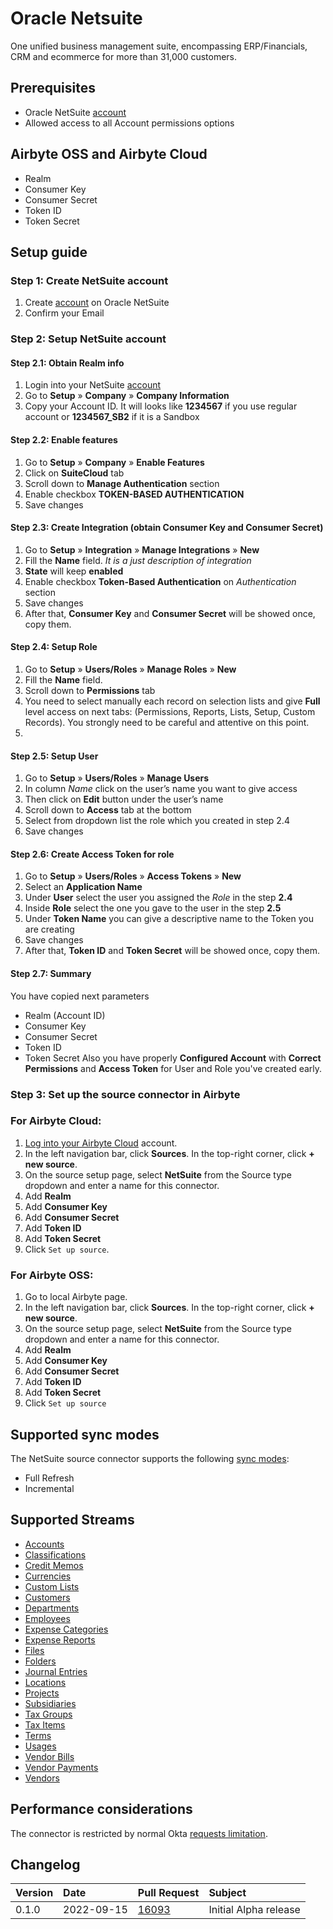 # Oracle Netsuite

One unified business management suite, encompassing ERP/Financials, CRM and ecommerce for more than 31,000 customers.

## Prerequisites
* Oracle NetSuite [account](https://system.netsuite.com/pages/customerlogin.jsp?country=US)
* Allowed access to all Account permissions options

## Airbyte OSS and Airbyte Cloud
* Realm
* Consumer Key
* Consumer Secret
* Token ID
* Token Secret

## Setup guide
### Step 1: Create NetSuite account

1. Create [account](https://system.netsuite.com/pages/customerlogin.jsp?country=US) on Oracle NetSuite
2. Confirm your Email

### Step 2: Setup NetSuite account
#### Step 2.1: Obtain Realm info
1. Login into your NetSuite [account](https://system.netsuite.com/pages/customerlogin.jsp?country=US)
2. Go to **Setup** » **Company** » **Company Information**
3. Copy your Account ID. It will looks like **1234567** if you use regular account or **1234567_SB2** if it is a Sandbox
#### Step 2.2: Enable features
1. Go to **Setup** » **Company** » **Enable Features**
2. Click on **SuiteCloud** tab
3. Scroll down to **Manage Authentication** section
4. Enable checkbox **TOKEN-BASED AUTHENTICATION**
5. Save changes
#### Step 2.3: Create Integration (obtain Consumer Key and Consumer Secret)
1. Go to **Setup** » **Integration** » **Manage Integrations** » **New**
2. Fill the **Name** field. *It is a just description of integration*
3. **State** will keep **enabled**
4. Enable checkbox **Token-Based Authentication**  on *Authentication* section
5. Save changes
6. After that, **Consumer Key** and **Consumer Secret** will be showed once, copy them.
#### Step 2.4:  Setup Role
1. Go to **Setup** » **Users/Roles** » **Manage Roles** » **New**
2. Fill the **Name** field.
3. Scroll down to **Permissions** tab
4. You need to select manually each record on selection lists and give **Full** level access on next tabs: (Permissions, Reports, Lists, Setup, Custom Records). You strongly need to be careful and attentive on this point.
5.
#### Step 2.5:  Setup User
1.  Go to **Setup** » **Users/Roles** » **Manage Users**
2.  In column _Name_ click on the user’s name you want to give access
3.  Then click on **Edit** button under the user’s name
4. Scroll down to **Access** tab at the bottom
5. Select from dropdown list the role which you created in step 2.4
6. Save changes

#### Step 2.6: Create Access Token for role
1. Go to **Setup** » **Users/Roles** » **Access Tokens** » **New**
2. Select an **Application Name**
3.  Under **User** select the user you assigned the _Role_ in the step **2.4**
4.  Inside **Role** select the one you gave to the user in the step **2.5**
5.  Under **Token Name** you can give a descriptive name to the Token you are creating
6.  Save changes
7. After that, **Token ID** and **Token Secret** will be showed once, copy them.

#### Step 2.7: Summary
You have copied next parameters
* Realm  (Account ID)
* Consumer Key
* Consumer Secret
* Token ID
* Token Secret
Also you have properly **Configured Account** with **Correct Permissions** and **Access Token** for User and Role you've created early.

### Step 3: Set up the source connector in Airbyte
### For Airbyte Cloud:

1. [Log into your Airbyte Cloud](https://cloud.airbyte.io/workspaces) account.
2. In the left navigation bar, click **Sources**. In the top-right corner, click **+ new source**.
3. On the source setup page, select **NetSuite** from the Source type dropdown and enter a name for this connector.
4. Add **Realm**
5. Add **Consumer Key**
6. Add **Consumer Secret**
7. Add **Token ID**
8. Add **Token Secret**
9. Click `Set up source`.

### For Airbyte OSS:

1. Go to local Airbyte page.
2. In the left navigation bar, click **Sources**. In the top-right corner, click **+ new source**.
3. On the source setup page, select **NetSuite** from the Source type dropdown and enter a name for this connector.
4. Add **Realm**
5. Add **Consumer Key**
6. Add **Consumer Secret**
7. Add **Token ID**
8. Add **Token Secret**
9. Click `Set up source`


## Supported sync modes

The NetSuite source connector supports the following [sync modes](https://docs.airbyte.com/cloud/core-concepts#connection-sync-modes):
 - Full Refresh
 - Incremental

## Supported Streams

- [Accounts]()
- [Classifications]()
- [Credit Memos]()
- [Currencies]()
- [Custom Lists]()
- [Customers]()
- [Departments]()
- [Employees]()
- [Expense Categories]()
- [Expense Reports]()
- [Files]()
- [Folders]()
- [Journal Entries]()
- [Locations]()
- [Projects]()
- [Subsidiaries]()
- [Tax Groups]()
- [Tax Items]()
- [Terms]()
- [Usages]()
- [Vendor Bills]()
- [Vendor Payments]()
- [Vendors]()


## Performance considerations

The connector is restricted by normal Okta [requests limitation](https://developer.okta.com/docs/reference/rate-limits/).

## Changelog

| Version | Date       | Pull Request                                             | Subject                                                                        |
|:--------|:-----------|:---------------------------------------------------------|:-------------------------------------------------------------------------------|
| 0.1.0  | 2022-09-15 | [16093](https://github.com/airbytehq/airbyte/pull/16093) | Initial Alpha release |
